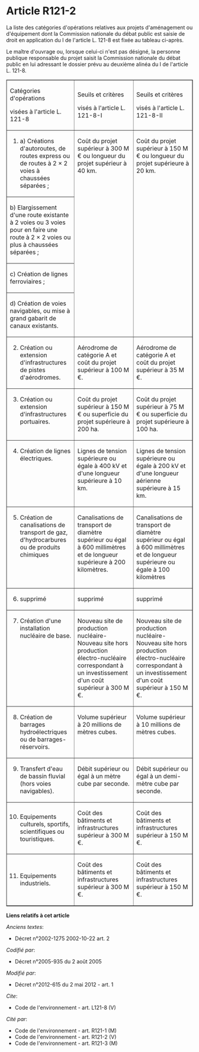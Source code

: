 # Article R121-2

La liste des catégories d'opérations relatives aux projets d'aménagement ou d'équipement dont la Commission nationale du
débat public est saisie de droit en application du I de l'article L. 121-8 est fixée au tableau ci-après. 

Le maître d'ouvrage ou, lorsque celui-ci n'est pas désigné, la personne publique responsable du projet saisit la Commission
nationale du débat public en lui adressant le dossier prévu au deuxième alinéa du I de l'article L. 121-8. 

<table align="center" cellspacing="0" width="750" border="1" cellpadding="0">
  <tbody>
    <tr>
      <td width="192">

Catégories d'opérations 

visées à l'article L. 121-8

</td>
      <td width="211">

Seuils et critères 

visés à l'article L. 121-8-I 

</td>
      <td width="212">

Seuils et critères 

visés à l'article L. 121-8-II 

</td>
    </tr>
    <tr>
      <td valign="top" align="left">

1. a) Créations d'autoroutes, de routes express ou de routes à 2 × 2 voies à chaussées séparées ; 

</td>
      <td rowspan="4" valign="top" align="left">

Coût du projet supérieur à 300 M € ou longueur du projet supérieur à 40 km. 

</td>
      <td align="left" rowspan="4" valign="top">

Coût du projet supérieur à 150 M € ou longueur du projet supérieure à 20 km. 

</td>
    </tr>
    <tr>
      <td width="192">

b) Elargissement d'une route existante à 2 voies ou 3 voies pour en faire une route à 2 × 2 voies ou plus à chaussées
séparées ; 

</td>
    </tr>
    <tr>
      <td width="192">

c) Création de lignes ferroviaires ; 

</td>
    </tr>
    <tr>
      <td width="192">

d) Création de voies navigables, ou mise à grand gabarit de canaux existants. 

</td>
    </tr>
    <tr>
      <td width="192">

2. Création ou extension d'infrastructures de pistes d'aérodromes. 

</td>
      <td width="211">

Aérodrome de catégorie A et coût du projet supérieur à 100 M €. 

</td>
      <td width="212">

Aérodrome de catégorie A et coût du projet supérieur à 35 M €. 

</td>
    </tr>
    <tr>
      <td align="left" valign="top">

3. Création ou extension d'infrastructures portuaires. 

</td>
      <td valign="top" align="left">

Coût du projet supérieur à 150 M € ou superficie du projet supérieure à 200 ha. 

</td>
      <td align="left" valign="top">

Coût du projet supérieur à 75 M € ou superficie du projet supérieure à 100 ha. 

</td>
    </tr>
    <tr>
      <td valign="top" align="left">

4. Création de lignes électriques. 

</td>
      <td align="left" valign="top">

Lignes de tension supérieure ou égale à 400 kV et d'une longueur supérieure à 10 km. 

</td>
      <td valign="top" align="left">

Lignes de tension supérieure ou égale à 200 kV et d'une longueur aérienne supérieure à 15 km. 

</td>
    </tr>
    <tr>
      <td valign="top" align="left">

5. Création de canalisations de transport de gaz, d'hydrocarbures ou de produits chimiques 

</td>
      <td valign="top" align="left">

Canalisations de transport de diamètre supérieur ou égal à 600 millimètres et de longueur supérieure à 200 kilomètres. 

</td>
      <td align="left" valign="top">

Canalisations de transport de diamètre supérieur ou égal à 600 millimètres et de longueur supérieure ou égale à 100
kilomètres 

</td>
    </tr>
    <tr>
      <td align="left" valign="top">

6. supprimé 

</td>
      <td align="left" valign="top">

supprimé 

</td>
      <td valign="top" align="left">

supprimé 

</td>
    </tr>
    <tr>
      <td valign="top" align="left">

7. Création d'une installation nucléaire de base. 

</td>
      <td valign="top" align="left">

Nouveau site de production nucléaire-Nouveau site hors production électro-nucléaire correspondant à un investissement d'un
coût supérieur à 300 M €. 

</td>
      <td valign="top" align="left">

Nouveau site de production nucléaire-Nouveau site hors production électro-nucléaire correspondant à un investissement d'un
coût supérieur à 150 M €. 

</td>
    </tr>
    <tr>
      <td align="left" valign="top">

8. Création de barrages hydroélectriques ou de barrages-réservoirs. 

</td>
      <td align="left" valign="top">

Volume supérieur à 20 millions de mètres cubes. 

</td>
      <td align="left" valign="top">

Volume supérieur à 10 millions de mètres cubes. 

</td>
    </tr>
    <tr>
      <td align="left" valign="top">

9. Transfert d'eau de bassin fluvial (hors voies navigables). 

</td>
      <td align="left" valign="top">

Débit supérieur ou égal à un mètre cube par seconde. 

</td>
      <td align="left" valign="top">

Débit supérieur ou égal à un demi-mètre cube par seconde. 

</td>
    </tr>
    <tr>
      <td width="192">

10. Equipements culturels, sportifs, scientifiques ou touristiques. 

</td>
      <td width="211">

Coût des bâtiments et infrastructures supérieur à 300 M €. 

</td>
      <td width="212">

Coût des bâtiments et infrastructures supérieur à 150 M €. 

</td>
    </tr>
    <tr>
      <td width="192">

11. Equipements industriels. 

</td>
      <td width="211">

Coût des bâtiments et infrastructures supérieur à 300 M €. 

</td>
      <td width="212">

Coût des bâtiments et infrastructures supérieur à 150 M €.

</td>
    </tr>
  </tbody>
</table>

**Liens relatifs à cet article**

_Anciens textes_:

  - Décret n°2002-1275 2002-10-22 art. 2

_Codifié par_:

  - Décret n°2005-935 du 2 août 2005

_Modifié par_:

  - Décret n°2012-615 du 2 mai 2012 - art. 1

_Cite_:

  - Code de l'environnement - art. L121-8 (V)

_Cité par_:

  - Code de l'environnement - art. R121-1 (M)
  - Code de l'environnement - art. R121-2 (V)
  - Code de l'environnement - art. R121-3 (M)

